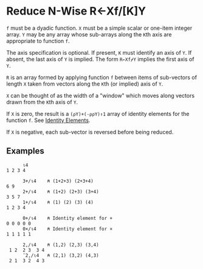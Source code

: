 <div style="display: none;">
  /
</div>

<h1 class="heading"><span class="name">Reduce N-Wise</span> <span class="command">R←Xf/[K]Y</span></h1>

`f` must be a dyadic function. `X` must be a simple scalar or one-item integer array. `Y` may be any array whose sub-arrays along the `K`th axis are appropriate to function `f`.

The axis specification is optional. If present, `K` must identify an axis of `Y`. If absent, the last axis of `Y` is implied. The form `R←Xf⌿Y` implies the first axis of `Y`.

`R` is an array formed by applying function `f` between items of sub-vectors of length `X` taken from vectors along the `K`th (or implied) axis of `Y`.

`X` can be thought of as the width of a "window" which moves along vectors drawn from the `K`th axis of `Y`.

If `X` is zero, the result is a `(⍴Y)+(-⍴⍴Y)↑1` array of identity elements for the function `f`. See [Identity Elements](index.md/#IdentityElements).

If `X` is negative, each sub-vector is reversed before being reduced.

<h2 class="example">Examples</h2>

```apl
      ⍳4
1 2 3 4
 
      3+/⍳4    ⍝ (1+2+3) (2+3+4)
6 9
      2+/⍳4    ⍝ (1+2) (2+3) (3+4)
3 5 7
      1+/⍳4    ⍝ (1) (2) (3) (4)
1 2 3 4
 
      0+/⍳4    ⍝ Identity element for +
0 0 0 0 0
      0×/⍳4    ⍝ Identity element for ×
1 1 1 1 1
 
      2,/⍳4    ⍝ (1,2) (2,3) (3,4)
 1 2  2 3  3 4 
      ¯2,/⍳4   ⍝ (2,1) (3,2) (4,3)
 2 1  3 2  4 3 
```
